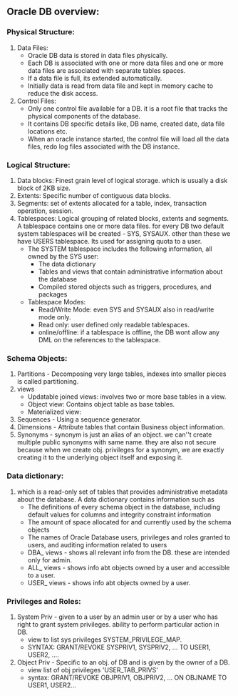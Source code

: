 ## Oracle DB overview:
### Physical Structure:
1. Data Files: 
   - Oracle DB data is stored in data files physically.
   - Each DB is associated with one or more data files and one or more data files are associated with separate tables spaces.
   - If a data file is full, its extended automatically.
   - Initially data is read from data file and kept in memory cache to reduce the disk access.
2. Control Files:
   - Only one control file available for a DB. it is a root file that tracks the physical components of the database.
   - It contains DB specific details like, DB name, created date, data file locations etc.
   - When an oracle instance started, the control file will load all the data files, redo log files  associated with the DB instance.
	
### Logical Structure:
1. Data blocks: 	Finest grain level of logical storage. which is usually a disk block of 2KB size.
2. Extents:		Specific number of contiguous data blocks.
3. Segments:		set of extents allocated for a table, index, transaction operation, session.
4. Tablespaces:	Logical grouping of related blocks, extents and segments.  A tablespace contains one or more data files. for every DB two default system tablespaces will be created - SYS, SYSAUX. other than these we have USERS tablespace. Its used for assigning quota to a user.
   - The SYSTEM tablespace includes the following information, all owned by the SYS user:
      - The data dictionary
      - Tables and views that contain administrative information about the database		
      - Compiled stored objects such as triggers, procedures, and packages
   - Tablespace Modes:
      - Read/Write Mode: 	even SYS and SYSAUX also in read/write mode only.
      - Read only: 			user defined only readable tablespaces.
      - online/offline:		if a tablespace is offline, the DB wont allow any DML on the references to the tablespace.
				
### Schema Objects:
1. Partitions - Decomposing very large tables, indexes into smaller pieces is called partitioning.
2. views 
   - Updatable joined views: involves two or more base tables in a view.
   - Object view:			Contains object table as base tables.
   - Materialized view:		
3. Sequences - Using a sequence generator.
4. Dimensions - Attribute tables that contain Business object information.
5. Synonyms - synonym is just an alias of an object. we can''t create multiple public synonyms with same name. they are also not secure because when we create obj. privileges for a synonym, we are exactly creating it to the underlying object itself and exposing it.

### Data dictionary:
1. which is a read-only set of tables that provides administrative metadata about the database. A data dictionary contains information such as
   - The definitions of every schema object in the database, including default values for columns and integrity constraint information
   - The amount of space allocated for and currently used by the schema objects
   - The names of Oracle Database users, privileges and roles granted to users, and auditing information related to users
   - DBA_ views - shows all relevant info from the DB. these are intended only for admin.
   - ALL_ views - shows info abt objects owned by a user and accessible to a user.
   - USER_ views - shows info abt objects owned by a user.
			
### Privileges and Roles:
1. System Priv - given to a user by an admin user or by a user who has right to grant system privileges. ability to perform particular action in DB. 
   - view to list sys privileges SYSTEM_PRIVILEGE_MAP. 
   - SYNTAX: GRANT/REVOKE SYSPRIV1, SYSPRIV2, ... TO USER1, USER2, ....
2. Object Priv - Specific to an obj. of DB and is given by the owner of a DB. 
   - view list of obj privileges 'USER_TAB_PRIVS'
   - syntax: GRANT/REVOKE OBJPRIV1, OBJPRIV2, ... ON OBJNAME TO USER1, USER2...
